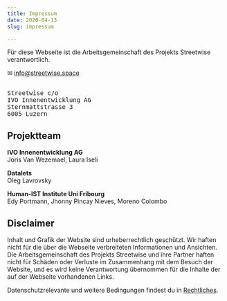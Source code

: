 ```yaml
---
title: Impressum
date: 2020-04-13
slug: impressum

---
```

Für diese Webseite ist die Arbeitsgemeinschaft des Projekts Streetwise verantwortlich.

✉ [info@streetwise.space](mailto:info@streetwise.space)
<pre>  
Streetwise c/o  
IVO Innenentwicklung AG  
Sternmattstrasse 3  
6005 Luzern  
</pre>

## Projektteam

**IVO Innenentwicklung AG**  
Joris Van Wezemael, Laura Iseli

**Datalets**  
Oleg Lavrovsky

**Human-IST Institute Uni Fribourg**  
Edy Portmann, Jhonny Pincay Nieves, Moreno Colombo

## Disclaimer

Inhalt und Grafik der Website sind urheberrechtlich geschützt. Wir haften nicht für die über die Webseite verbreiteten Informationen und Ansichten. Die Arbeitsgemeinschaft des Projekts Streetwise und ihre Partner haften nicht für Schäden oder Verluste im Zusammenhang mit dem Besuch der Website, und es wird keine Verantwortung übernommen für die Inhalte der auf der Webseite vorhandenen Links.

Datenschutzrelevante und weitere Bedingungen findest du in [Rechtliches](legal).